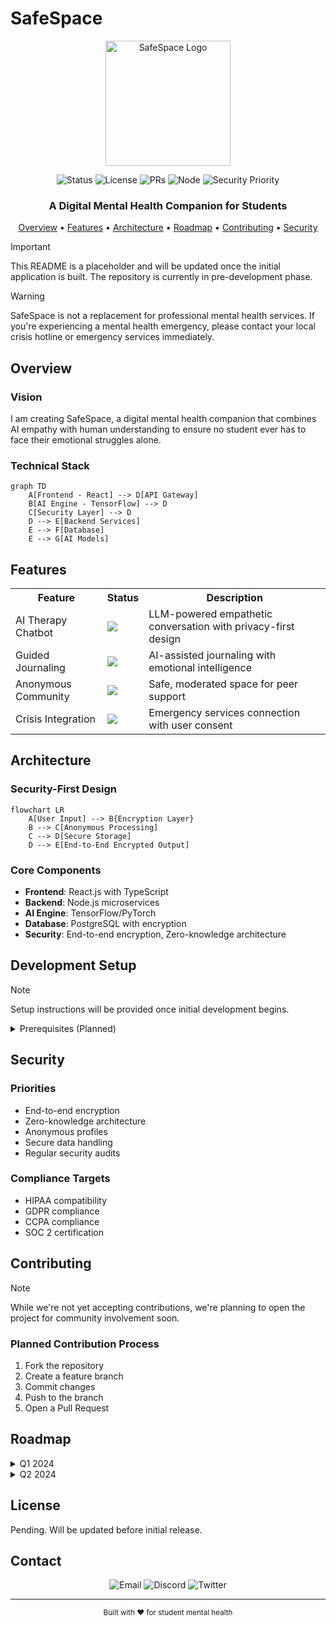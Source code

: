 # SafeSpace

<div align="center">
  <img src="/api/placeholder/200/200" alt="SafeSpace Logo" width="200"/>

  <!-- Badges -->
  ![Status](https://img.shields.io/badge/status-pre--alpha-orange)
  ![License](https://img.shields.io/badge/license-pending-red)
  ![PRs](https://img.shields.io/badge/PRs-not%20yet%20accepted-red)
  ![Node](https://img.shields.io/badge/node-%3E%3D%2018.0.0-brightgreen)
  ![Security Priority](https://img.shields.io/badge/security-maximum-blue)
  
  <h3>A Digital Mental Health Companion for Students</h3>

  <p align="center">
    <a href="#overview">Overview</a> •
    <a href="#features">Features</a> •
    <a href="#architecture">Architecture</a> •
    <a href="#roadmap">Roadmap</a> •
    <a href="#contributing">Contributing</a> •
    <a href="#security">Security</a>
  </p>
</div>

> [!IMPORTANT]  
> This README is a placeholder and will be updated once the initial application is built. The repository is currently in pre-development phase.

> [!WARNING]
> SafeSpace is not a replacement for professional mental health services. If you're experiencing a mental health emergency, please contact your local crisis hotline or emergency services immediately.

## Overview

### Vision
I am creating SafeSpace, a digital mental health companion that combines AI empathy with human understanding to ensure no student ever has to face their emotional struggles alone.

### Technical Stack
```mermaid
graph TD
    A[Frontend - React] --> D[API Gateway]
    B[AI Engine - TensorFlow] --> D
    C[Security Layer] --> D
    D --> E[Backend Services]
    E --> F[Database]
    E --> G[AI Models]
```

## Features

<table>
  <tr>
    <th>Feature</th>
    <th>Status</th>
    <th>Description</th>
  </tr>
  <tr>
    <td>AI Therapy Chatbot</td>
    <td><img src="https://img.shields.io/badge/status-planned-yellow"></td>
    <td>LLM-powered empathetic conversation with privacy-first design</td>
  </tr>
  <tr>
    <td>Guided Journaling</td>
    <td><img src="https://img.shields.io/badge/status-planned-yellow"></td>
    <td>AI-assisted journaling with emotional intelligence</td>
  </tr>
  <tr>
    <td>Anonymous Community</td>
    <td><img src="https://img.shields.io/badge/status-planned-yellow"></td>
    <td>Safe, moderated space for peer support</td>
  </tr>
  <tr>
    <td>Crisis Integration</td>
    <td><img src="https://img.shields.io/badge/status-planned-yellow"></td>
    <td>Emergency services connection with user consent</td>
  </tr>
</table>

## Architecture

### Security-First Design
```mermaid
flowchart LR
    A[User Input] --> B{Encryption Layer}
    B --> C[Anonymous Processing]
    C --> D[Secure Storage]
    D --> E[End-to-End Encrypted Output]
```

### Core Components
- **Frontend**: React.js with TypeScript
- **Backend**: Node.js microservices
- **AI Engine**: TensorFlow/PyTorch
- **Database**: PostgreSQL with encryption
- **Security**: End-to-end encryption, Zero-knowledge architecture

## Development Setup

> [!NOTE]
> Setup instructions will be provided once initial development begins.

<details>
<summary>Prerequisites (Planned)</summary>

- Node.js ≥ 18.0.0
- Docker
- PostgreSQL
- Python 3.9+
- TensorFlow 2.x
</details>

## Security

### Priorities
- End-to-end encryption
- Zero-knowledge architecture
- Anonymous profiles
- Secure data handling
- Regular security audits

### Compliance Targets
- HIPAA compatibility
- GDPR compliance
- CCPA compliance
- SOC 2 certification

## Contributing

> [!NOTE]
> While we're not yet accepting contributions, we're planning to open the project for community involvement soon.

### Planned Contribution Process
1. Fork the repository
2. Create a feature branch
3. Commit changes
4. Push to the branch
5. Open a Pull Request

## Roadmap

<details>
<summary>Q1 2024</summary>

- [ ] Initial repository setup
- [ ] Core architecture design
- [ ] Security framework implementation
</details>

<details>
<summary>Q2 2024</summary>

- [ ] Basic AI chatbot implementation
- [ ] Frontend development
- [ ] Initial security audit
</details>

## License
Pending. Will be updated before initial release.

## Contact

<div align="center">
  
  ![Email](https://img.shields.io/badge/Email-Coming%20Soon-blue)
  ![Discord](https://img.shields.io/badge/Discord-Coming%20Soon-blue)
  ![Twitter](https://img.shields.io/badge/Twitter-Coming%20Soon-blue)
  
</div>

---

<div align="center">
  <sub>Built with ❤️ for student mental health</sub>
</div>